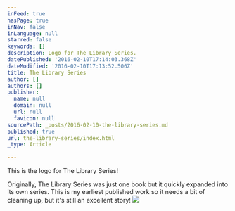```yaml
---
inFeed: true
hasPage: true
inNav: false
inLanguage: null
starred: false
keywords: []
description: Logo for The Library Series.
datePublished: '2016-02-10T17:14:03.368Z'
dateModified: '2016-02-10T17:13:52.506Z'
title: The Library Series
author: []
authors: []
publisher:
  name: null
  domain: null
  url: null
  favicon: null
sourcePath: _posts/2016-02-10-the-library-series.md
published: true
url: the-library-series/index.html
_type: Article

---
```

This is the logo for The Library Series!

Originally, The Library Series was just one book but it quickly expanded into its own series. This is my earliest published work so it needs a bit of cleaning up, but it's still an excellent story!
![](https://the-grid-user-content.s3-us-west-2.amazonaws.com/4dd0e784-6c71-43fd-adda-734cd5dccaab.png)